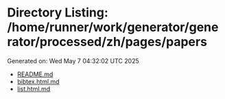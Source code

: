 # Directory Listing: /home/runner/work/generator/generator/processed/zh/pages/papers
Generated on: Wed May  7 04:32:02 UTC 2025

- [README.md](README.md)
- [bibtex.html.md](bibtex.html.md)
- [list.html.md](list.html.md)
